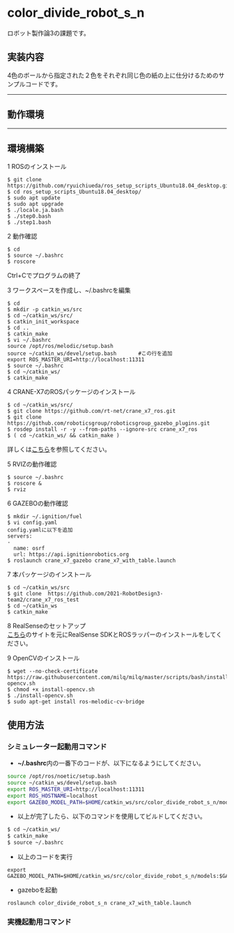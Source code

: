 # color_divide_robot_s_n
ロボット製作論3の課題です。

## 実装内容
 
4色のボールから指定された２色をそれぞれ同じ色の紙の上に仕分けるためのサンプルコードです。
 
 ---
## 動作環境



---
## 環境構築

1 ROSのインストール

```  
$ git clone https://github.com/ryuichiueda/ros_setup_scripts_Ubuntu18.04_desktop.git
$ cd ros_setup_scripts_Ubuntu18.04_desktop/
$ sudo apt update
$ sudo apt upgrade
$ ./locale.ja.bash
$ ./step0.bash
$ ./step1.bash
```

2 動作確認

```  
$ cd     
$ source ~/.bashrc
$ roscore
```
Ctrl+Cでプログラムの終了

3 ワークスペースを作成し、~/.bashrcを編集

```  
$ cd
$ mkdir -p catkin_ws/src
$ cd ~/catkin_ws/src/
$ catkin_init_workspace
$ cd ..
$ catkin_make
$ vi ~/.bashrc
source /opt/ros/melodic/setup.bash
source ~/catkin_ws/devel/setup.bash       #この行を追加
export ROS_MASTER_URI=http://localhost:11311
$ source ~/.bashrc
$ cd ~/catkin_ws/
$ catkin_make
```

4 CRANE-X7のROSパッケージのインストール

```  
$ cd ~/catkin_ws/src/  
$ git clone https://github.com/rt-net/crane_x7_ros.git
$ git clone https://github.com/roboticsgroup/roboticsgroup_gazebo_plugins.git
$ rosdep install -r -y --from-paths --ignore-src crane_x7_ros
$ ( cd ~/catkin_ws/ && catkin_make )
```  
詳しくは[こちら](https://github.com/rt-net/crane_x7_ros)を参照してください。

5 RVIZの動作確認

```  
$ source ~/.bashrc
$ roscore &
$ rviz
```

6 GAZEBOの動作確認

```  
$ mkdir ~/.ignition/fuel
$ vi config.yaml
config.yamlに以下を追加
servers:
-
  name: osrf
  url: https://api.ignitionrobotics.org
$ roslaunch crane_x7_gazebo crane_x7_with_table.launch
```
  
7 本パッケージのインストール

```  
$ cd ~/catkin_ws/src  
$ git clone  https://github.com/2021-RobotDesign3-team2/crane_x7_ros_test
$ cd ~/catkin_ws
$ catkin_make
```  

8 RealSenseのセットアップ  
[こちら](https://demura.net/robot/16525.html)のサイトを元にRealSense SDKとROSラッパーのインストールをしてください。

9 OpenCVのインストール  
```  
$ wget --no-check-certificate https://raw.githubusercontent.com/milq/milq/master/scripts/bash/install-opencv.sh  
$ chmod +x install-opencv.sh
$ ./install-opencv.sh
$ sudo apt-get install ros-melodic-cv-bridge
```  
## 使用方法

### シミュレーター起動用コマンド

- **~/.bashrc**内の一番下のコードが、以下になるようにしてください。
```bash
source /opt/ros/noetic/setup.bash
source ~/catkin_ws/devel/setup.bash
export ROS_MASTER_URI=http://localhost:11311
export ROS_HOSTNAME=localhost
export GAZEBO_MODEL_PATH=$HOME/catkin_ws/src/color_divide_robot_s_n/models:$GAZEBO_MODEL_PATH
```
- 以上が完了したら、以下のコマンドを使用してビルドしてください。
```bash
$ cd ~/catkin_ws/
$ catkin_make
$ source ~/.bashrc
```
- 以上のコードを実行
```
export GAZEBO_MODEL_PATH=$HOME/catkin_ws/src/color_divide_robot_s_n/models:$GAZEBO_MODEL_PATH
```
- gazeboを起動
```
roslaunch color_divide_robot_s_n crane_x7_with_table.launch
```

### 実機起動用コマンド


```

